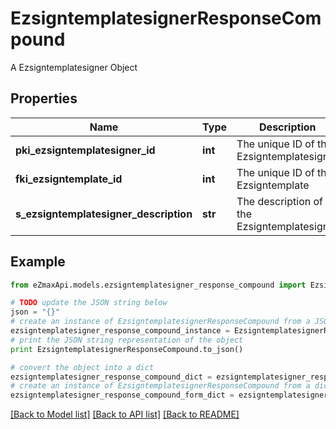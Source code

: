 # EzsigntemplatesignerResponseCompound

A Ezsigntemplatesigner Object

## Properties

Name | Type | Description | Notes
------------ | ------------- | ------------- | -------------
**pki_ezsigntemplatesigner_id** | **int** | The unique ID of the Ezsigntemplatesigner | 
**fki_ezsigntemplate_id** | **int** | The unique ID of the Ezsigntemplate | 
**s_ezsigntemplatesigner_description** | **str** | The description of the Ezsigntemplatesigner | 

## Example

```python
from eZmaxApi.models.ezsigntemplatesigner_response_compound import EzsigntemplatesignerResponseCompound

# TODO update the JSON string below
json = "{}"
# create an instance of EzsigntemplatesignerResponseCompound from a JSON string
ezsigntemplatesigner_response_compound_instance = EzsigntemplatesignerResponseCompound.from_json(json)
# print the JSON string representation of the object
print EzsigntemplatesignerResponseCompound.to_json()

# convert the object into a dict
ezsigntemplatesigner_response_compound_dict = ezsigntemplatesigner_response_compound_instance.to_dict()
# create an instance of EzsigntemplatesignerResponseCompound from a dict
ezsigntemplatesigner_response_compound_form_dict = ezsigntemplatesigner_response_compound.from_dict(ezsigntemplatesigner_response_compound_dict)
```
[[Back to Model list]](../README.md#documentation-for-models) [[Back to API list]](../README.md#documentation-for-api-endpoints) [[Back to README]](../README.md)


